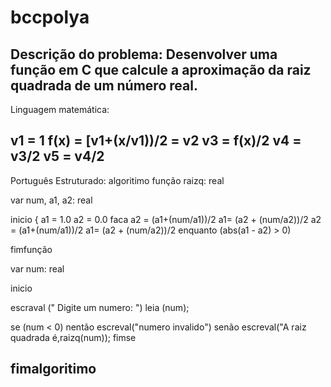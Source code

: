# bccpolya

Descrição do problema:
Desenvolver uma função em C que calcule a aproximação da raiz quadrada de um número real.
------------------------------------------------------------------------------------------
Linguagem matemática:

v1 = 1
f(x) = [v1+(x/v1))/2 = v2
v3 = f(x)/2
v4 = v3/2
v5 = v4/2
------------------------------------------------------------------------------------------
Português Estruturado:
algoritimo
 função raizq: real
 
 var 
    num, a1, a2: real
 
 
 inicio 
{
 		 a1 = 1.0
     a2 = 0.0
        faca
                a2 = (a1+(num/a1))/2
                a1= (a2 + (num/a2))/2
                 a2 = (a1+(num/a1))/2
                a1= (a2 + (num/a2))/2
        enquanto (abs(a1 - a2) > 0)

        
fimfunção

var 
  num: real

inicio 
	
escraval (" Digite um numero: ")
  leia (num);

se (num < 0) nentão
  escreval("numero invalido")
	senão 
escreval("A raiz quadrada é,raizq(num));
fimse

fimalgoritimo
-------------------------------------------------------------------------------






